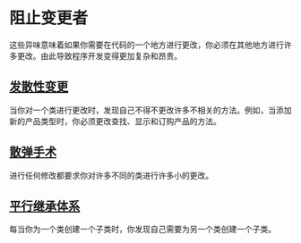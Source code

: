 # 阻止变更者

这些异味意味着如果你需要在代码的一个地方进行更改，你必须在其他地方进行许多更改。由此导致程序开发变得更加复杂和昂贵。

## [发散性变更](Divergent.md)

当你对一个类进行更改时，发现自己不得不更改许多不相关的方法。例如，当添加新的产品类型时，你必须更改查找、显示和订购产品的方法。

## [散弹手术](Shotgun.md)

进行任何修改都要求你对许多不同的类进行许多小的更改。

## [平行继承体系](Parallel.md)

每当你为一个类创建一个子类时，你发现自己需要为另一个类创建一个子类。
